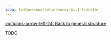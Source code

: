 ```yaml
---
icon: fontawesome/solid/money-bill-transfer
---
```


[:octicons-arrow-left-24: Back to general structure](index.md)

TODO
